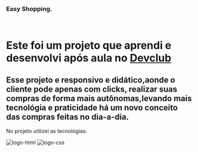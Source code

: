 ### Easy Shopping.
<br/>
<h1>Este foi um projeto que aprendi e desenvolvi após aula no <a href="https://rodolfomori.com.br/devclub">Devclub<a></h1>
<h2>Esse projeto e responsivo e didático,aonde o cliente pode apenas com clicks, realizar suas compras de forma mais autônomas,levando mais tecnológia e praticidade há um novo conceito das compras feitas no dia-a-dia.</h2>
<p>No projeto utilizei as tecnológias:</p>
 <img src="https://img.shields.io/badge/HTML5-E34F26?style=for-the-badge&logo=html5&logoColor=white" alt="logo-html"/> <img src="https://img.shields.io/badge/CSS-239120?&style=for-the-badge&logo=css3&logoColor=white" alt="logo-css"/>


















